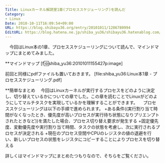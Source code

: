 ```yaml
---
Title: Linuxカーネル解読室1章(プロセススケジューリング)を読んだ
Category:
- Linux
Date: 2010-10-11T16:09:54+09:00
URL: https://blog.shibayu36.org/entry/20101011/1286780994
EditURL: https://blog.hatena.ne.jp/shiba_yu36/shibayu36.hatenablog.com/atom/entry/12704591929888039113
---
```


　今回はLinux本の1章、プロセススケジューリングについて読んで、マインドマップにまとめてみました。

**マインドマップ
[f:id:shiba_yu36:20101011155427p:image]

前回と同様にpdfファイルも置いておきます。
[file:shiba_yu36:Linux本1章 - プロセススケジューリング.pdf]


**簡単なまとめ
　今回はLinuxカーネルが実行するプロセスをどのように決定し、切り替えているかについての章でした。この章を読むことでLinuxがどのようにしてマルチタスクを実現しているかを理解することができます。
　プロセススケジューリングは以下の手順で進められます。
+ある条件((実行割り当て時間がなくなったとき、優先度が高いプロセスが実行待ち状態になりプリエンプトされたときなど))を満たした場合、プロセス切り替え要求が発生する
+固定優先度、変動優先度や実行割り当て時間、タスクの状態を考慮し、次に実行されるプロセスが決定される
+現在のプロセス空間やCPUのレジスタの値の退避を行い、新しいプロセスの状態をレジスタにコピーすることによりプロセスを切り替える

詳しくはマインドマップにまとめたつもりなので、そちらをご覧ください。
